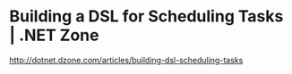 <!--
id: 179608961
link: http://kevinisom.info/post/179608961/building-a-dsl-for-scheduling-tasks-net-zone
slug: building-a-dsl-for-scheduling-tasks-net-zone
date: Sat Sep 05 2009 01:24:43 GMT+1200 (NZST)
raw: {"blog_name":"kevinisom","id":179608961,"post_url":"http://kevinisom.info/post/179608961/building-a-dsl-for-scheduling-tasks-net-zone","slug":"building-a-dsl-for-scheduling-tasks-net-zone","type":"link","date":"2009-09-04 13:24:43 GMT","timestamp":1252070683,"state":"published","format":"html","reblog_key":"uSOnXCTS","tags":[],"short_url":"http://tmblr.co/Zw68YyAj9s1","highlighted":[],"feed_item":"http://dotnet.dzone.com/articles/building-dsl-scheduling-tasks","from_feed_id":"650234","note_count":0,"title":"Building a DSL for Scheduling Tasks | .NET Zone","url":"http://dotnet.dzone.com/articles/building-dsl-scheduling-tasks","description":""}
publish: 2009-09-05
tags: 
title: Building a DSL for Scheduling Tasks | .NET Zone
-->


Building a DSL for Scheduling Tasks | .NET Zone
===============================================

<http://dotnet.dzone.com/articles/building-dsl-scheduling-tasks>

